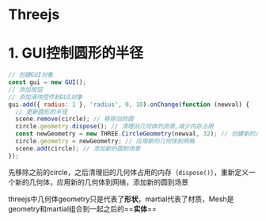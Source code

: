 # Threejs

# 1. GUI控制圆形的半径

```js
// 创建GUI对象
const gui = new GUI();
// 添加按钮
// 添加滑块控件到GUI对象
gui.add({ radius: 1 }, 'radius', 0, 10).onChange(function (newval) {
  // 更新圆形的半径
  scene.remove(circle); // 移除旧的圆
  circle.geometry.dispose(); // 清理旧几何体的资源,减少内存占用
  const newGeometry = new THREE.CircleGeometry(newval, 32); // 创建新的几何体
  circle.geometry = newGeometry; // 应用新的几何体到网格
  scene.add(circle); // 添加新的圆到场景
});
```

先移除之前的circle，之后清理旧的几何体占用的内存（`dispose()`），重新定义一个新的几何体，应用新的几何体到网络，添加新的圆到场景

threejs中几何体geometry只是代表了**形状**，martial代表了材质，Mesh是geometry和martial组合到一起之后的==**实体**==

